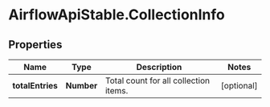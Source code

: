 # AirflowApiStable.CollectionInfo

## Properties

Name | Type | Description | Notes
------------ | ------------- | ------------- | -------------
**totalEntries** | **Number** | Total count for all collection items. | [optional] 


